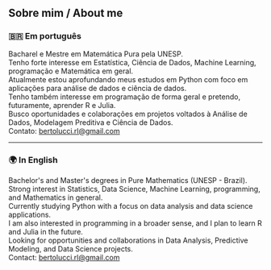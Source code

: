 ## Sobre mim / About me

### 🇧🇷 Em português

Bacharel e Mestre em Matemática Pura pela UNESP.  
Tenho forte interesse em Estatística, Ciência de Dados, Machine Learning, programação e Matemática em geral.  
Atualmente estou aprofundando meus estudos em Python com foco em aplicações para análise de dados e ciência de dados.  
Tenho também interesse em programação de forma geral e pretendo, futuramente, aprender R e Julia.  
Busco oportunidades e colaborações em projetos voltados à Análise de Dados, Modelagem Preditiva e Ciência de Dados.  
Contato: bertolucci.rl@gmail.com

---

### 🌍 In English

Bachelor's and Master's degrees in Pure Mathematics (UNESP - Brazil).  
Strong interest in Statistics, Data Science, Machine Learning, programming, and Mathematics in general.  
Currently studying Python with a focus on data analysis and data science applications.  
I am also interested in programming in a broader sense, and I plan to learn R and Julia in the future.  
Looking for opportunities and collaborations in Data Analysis, Predictive Modeling, and Data Science projects.  
Contact: bertolucci.rl@gmail.com
